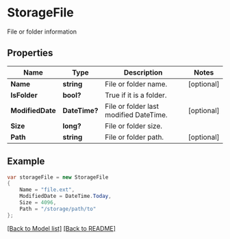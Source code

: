 # StorageFile
File or folder information

## Properties
Name | Type | Description | Notes
------------ | ------------- | ------------- | -------------
**Name** | **string** | File or folder name. | [optional] 
**IsFolder** | **bool?** | True if it is a folder. | 
**ModifiedDate** | **DateTime?** | File or folder last modified DateTime. | [optional] 
**Size** | **long?** | File or folder size. | 
**Path** | **string** | File or folder path. | [optional] 


## Example
```csharp
var storageFile = new StorageFile
{
    Name = "file.ext",
    ModifiedDate = DateTime.Today,
    Size = 4096,
    Path = "/storage/path/to"
};
```

[[Back to Model list]](Models.md) [[Back to README]](README.md)

